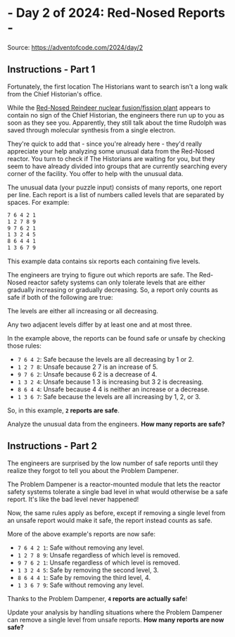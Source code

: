 # - Day 2 of 2024: Red-Nosed Reports -

Source: <https://adventofcode.com/2024/day/2>

## Instructions - Part 1

Fortunately, the first location The Historians want to search isn't a long walk from the Chief Historian's office.

While the [Red-Nosed Reindeer nuclear fusion/fission plant](https://adventofcode.com/2015/day/19) appears to contain no sign of the Chief Historian, the engineers there run up to you as soon as they see you. Apparently, they still talk about the time Rudolph was saved through molecular synthesis from a single electron.

They're quick to add that - since you're already here - they'd really appreciate your help analyzing some unusual data from the Red-Nosed reactor. You turn to check if The Historians are waiting for you, but they seem to have already divided into groups that are currently searching every corner of the facility. You offer to help with the unusual data.

The unusual data (your puzzle input) consists of many reports, one report per line. Each report is a list of numbers called levels that are separated by spaces. For example:

```txt
7 6 4 2 1
1 2 7 8 9
9 7 6 2 1
1 3 2 4 5
8 6 4 4 1
1 3 6 7 9
```

This example data contains six reports each containing five levels.

The engineers are trying to figure out which reports are safe. The Red-Nosed reactor safety systems can only tolerate levels that are either gradually increasing or gradually decreasing. So, a report only counts as safe if both of the following are true:

The levels are either all increasing or all decreasing.

Any two adjacent levels differ by at least one and at most three.

In the example above, the reports can be found safe or unsafe by checking those rules:

- `7 6 4 2`: Safe because the levels are all decreasing by 1 or 2.
- `1 2 7 8`: Unsafe because 2 7 is an increase of 5.
- `9 7 6 2`: Unsafe because 6 2 is a decrease of 4.
- `1 3 2 4`: Unsafe because 1 3 is increasing but 3 2 is decreasing.
- `8 6 4 4`: Unsafe because 4 4 is neither an increase or a decrease.
- `1 3 6 7`: Safe because the levels are all increasing by 1, 2, or 3.

So, in this example, **`2` reports are safe**.

Analyze the unusual data from the engineers. **How many reports are safe?**

## Instructions - Part 2

The engineers are surprised by the low number of safe reports until they realize they forgot to tell you about the Problem Dampener.

The Problem Dampener is a reactor-mounted module that lets the reactor safety systems tolerate a single bad level in what would otherwise be a safe report. It's like the bad level never happened!

Now, the same rules apply as before, except if removing a single level from an unsafe report would make it safe, the report instead counts as safe.

More of the above example's reports are now safe:

- `7 6 4 2 1`: Safe without removing any level.
- `1 2 7 8 9`: Unsafe regardless of which level is removed.
- `9 7 6 2 1`: Unsafe regardless of which level is removed.
- `1 3 2 4 5`: Safe by removing the second level, 3.
- `8 6 4 4 1`: Safe by removing the third level, 4.
- `1 3 6 7 9`: Safe without removing any level.

Thanks to the Problem Dampener, **`4` reports are actually safe**!

Update your analysis by handling situations where the Problem Dampener can remove a single level from unsafe reports. **How many reports are now safe?**
